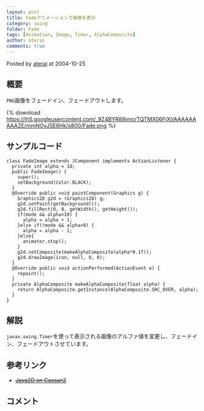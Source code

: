 ```yaml
---
layout: post
title: Fadeアニメーションで画像を表示
category: swing
folder: Fade
tags: [Animation, Image, Timer, AlphaComposite]
author: aterai
comments: true
---
```


Posted by [aterai](http://terai.xrea.jp/aterai.html) at 2004-10-25

## 概要
`PNG`画像をフェードイン、フェードアウトします。

{% download https://lh5.googleusercontent.com/_9Z4BYR88imo/TQTMX06FjXI/AAAAAAAAAZE/mmNOvJ5E6Hk/s800/Fade.png %}

## サンプルコード
<pre class="prettyprint"><code>class FadeImage extends JComponent implements ActionListener {
  private int alpha = 10;
  public FadeImage() {
    super();
    setBackground(Color.BLACK);
  }
  @Override public void paintComponent(Graphics g) {
    Graphics2D g2d = (Graphics2D) g;
    g2d.setPaint(getBackground());
    g2d.fillRect(0, 0, getWidth(), getHeight());
    if(mode &amp;&amp; alpha&lt;10) {
      alpha = alpha + 1;
    }else if(!mode &amp;&amp; alpha&gt;0) {
      alpha = alpha - 1;
    }else{
      animator.stop();
    }
    g2d.setComposite(makeAlphaComposite(alpha*0.1f));
    g2d.drawImage(icon, null, 0, 0);
  }
  @Override public void actionPerformed(ActionEvent e) {
    repaint();
  }
  private AlphaComposite makeAlphaComposite(float alpha) {
    return AlphaComposite.getInstance(AlphaComposite.SRC_OVER, alpha);
  }
}
</code></pre>

## 解説
`javax.swing.Timer`を使って表示される画像のアルファ値を変更し、フェードイン、フェードアウトさせています。

## 参考リンク
- ~~[Java2D on Gassan2](http://ux01.so-net.ne.jp/~komori/archives/java/java2d.html)~~

<!-- dummy comment line for breaking list -->

## コメント
